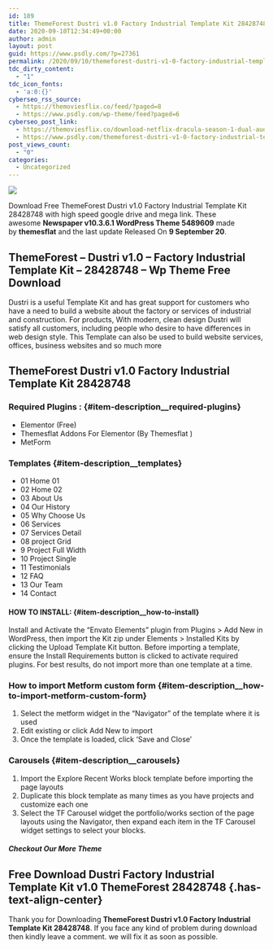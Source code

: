 ```yaml
---
id: 189
title: ThemeForest Dustri v1.0 Factory Industrial Template Kit 28428748
date: 2020-09-10T12:34:49+00:00
author: admin
layout: post
guid: https://www.psdly.com/?p=27361
permalink: /2020/09/10/themeforest-dustri-v1-0-factory-industrial-template-kit-28428748/
tdc_dirty_content:
  - "1"
tdc_icon_fonts:
  - 'a:0:{}'
cyberseo_rss_source:
  - https://themoviesflix.co/feed/?paged=8
  - https://www.psdly.com/wp-theme/feed?paged=6
cyberseo_post_link:
  - https://themoviesflix.co/download-netflix-dracula-season-1-dual-audio-hindi-english-web-dl-hd-720p-650mb/
  - https://www.psdly.com/themeforest-dustri-v1-0-factory-industrial-template-kit-28428748
post_views_count:
  - "0"
categories:
  - Uncategorized
---
```

<div>
  <img src="https://i0.wp.com/www.psdly.com/wp-content/uploads/2020/09/ThemeForest-Dustri-v1.0-Factory-Industrial-Template-Kit-28428748.jpg" class="ff-og-image-inserted" />
</div>

Download Free ThemeForest Dustri v1.0 Factory Industrial Template Kit 28428748 with high speed google drive and mega link. These awesome&nbsp;**Newspaper v10.3.6.1 WordPress Theme 5489609**&nbsp;made by&nbsp;**themesflat** and the last update Released On&nbsp;**9 September 20**.

## **ThemeForest – Dustri v1.0 – Factory Industrial Template Kit – 28428748 – Wp Theme Free Download**

Dustri is a useful Template Kit and has great support for customers who have a need to build a website about the factory or services of industrial and construction. For products, With modern, clean design Dustri will satisfy all customers, including people who desire to have differences in web design style. This Template can also be used to build website services, offices, business websites and so much more

## **ThemeForest Dustri v1.0 Factory Industrial Template Kit 28428748**

### Required Plugins : {#item-description__required-plugins}

  * Elementor (Free)
  * Themesflat Addons For Elementor (By Themesflat )
  * MetForm

### Templates {#item-description__templates}

  * 01 Home 01
  * 02 Home 02
  * 03 About Us
  * 04 Our History
  * 05 Why Choose Us
  * 06 Services
  * 07 Services Detail
  * 08 project Grid
  * 9 Project Full Width
  * 10 Project Single
  * 11 Testimonials
  * 12 FAQ
  * 13 Our Team
  * 14 Contact

#### HOW TO INSTALL: {#item-description__how-to-install}

Install and Activate the “Envato Elements” plugin from Plugins > Add New in WordPress, then import the Kit zip under Elements > Installed Kits by clicking the Upload Template Kit button. Before importing a template, ensure the Install Requirements button is clicked to activate required plugins. For best results, do not import more than one template at a time.

### How to import Metform custom form {#item-description__how-to-import-metform-custom-form}

  1. Select the metform widget in the “Navigator” of the template where it is used
  2. Edit existing or click Add New to import
  3. Once the template is loaded, click ‘Save and Close’

### Carousels {#item-description__carousels}

  1. Import the Explore Recent Works block template before importing the page layouts
  2. Duplicate this block template as many times as you have projects and customize each one
  3. Select the TF Carousel widget the portfolio/works section of the page layouts using the Navigator, then expand each item in the TF Carousel widget settings to select your blocks.

##### **Checkout Our More Theme**

## **Free Download Dustri Factory Industrial Template Kit v1.0 ThemeForest 28428748** {.has-text-align-center}

Thank you for Downloading&nbsp;**ThemeForest Dustri v1.0 Factory Industrial Template Kit 28428748**. If you face any kind of problem during download then kindly leave a comment. we will fix it as soon as possible.